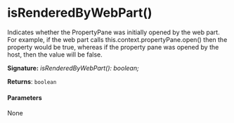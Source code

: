 # isRenderedByWebPart()



Indicates whether the PropertyPane was initially opened by the web part. For example, if the web part calls this.context.propertyPane.open() then the property would be true, whereas if the property pane was opened by the host, then the value will be false.

**Signature:** _isRenderedByWebPart(): boolean;_

**Returns**: `boolean`





#### Parameters
None


